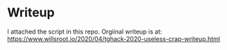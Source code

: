 # Writeup

I attached the script in this repo.  Orgiinal writeup is at: https://www.willsroot.io/2020/04/tghack-2020-useless-crap-writeup.html